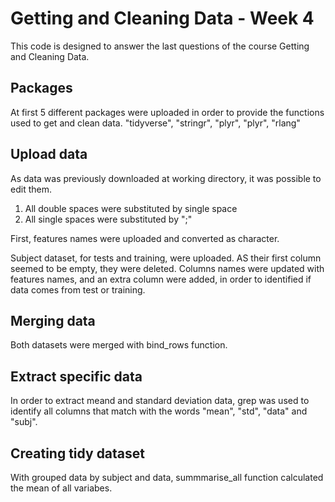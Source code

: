 # Getting and Cleaning Data - Week 4

This code is designed to answer the last questions of the course Getting and Cleaning Data.

## Packages
At first 5 different packages were uploaded in order to provide the functions used to get and clean data.
"tidyverse", "stringr", "plyr", "plyr", "rlang"

## Upload data
As data was previously downloaded at working directory, it was possible to edit them.
1. All double spaces were substituted by single space
2. All single spaces were substituted by ";"

First, features names were uploaded and converted as character. 

Subject dataset, for tests and training, were uploaded. AS their first column seemed to be empty, they were deleted. Columns names were updated with features names, and an extra column were added, in order to identified if data comes from test or training.

## Merging data
Both datasets were merged with bind_rows function.

## Extract specific data
In order to extract meand and standard deviation data, grep was used to identify all columns that match with the words "mean", "std", "data" and "subj".

## Creating tidy dataset
With grouped data by subject and data, summmarise_all function calculated the mean of all variabes.

